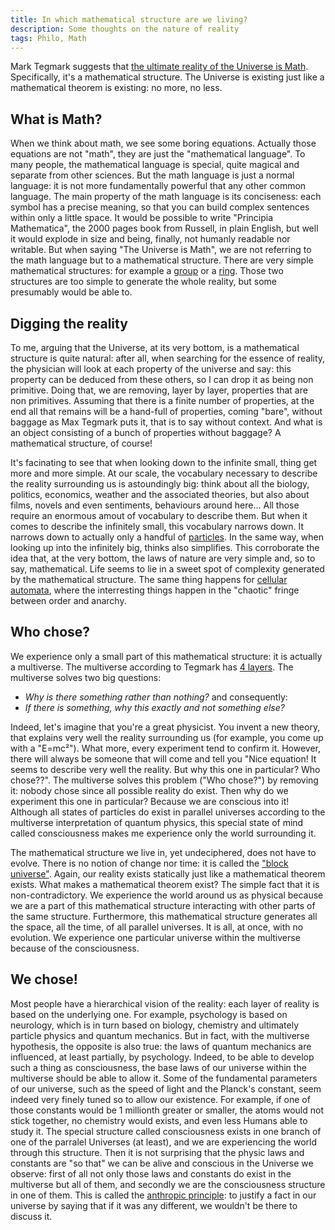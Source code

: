 ```yaml
---
title: In which mathematical structure are we living?
description: Some thoughts on the nature of reality
tags: Philo, Math
---
```


Mark Tegmark suggests that [the ultimate reality of the Universe is Math](http://www.amazon.com/Our-Mathematical-Universe-Ultimate-Reality/dp/0307599809).
Specifically, it's a mathematical structure.
The Universe is existing just like a mathematical theorem is existing: no more, no less.

What is Math?
-------------

When we think about math, we see some boring equations.
Actually those equations are not "math", they are just the "mathematical language".
To many people, the mathematical language is special, quite magical and separate from other sciences.
But the math language is just a normal language: it is not more fundamentally powerful that any other common language.
The main property of the math language is its conciseness: each symbol has a precise meaning, so that you can build complex sentences within only a little space.
It would be possible to write "Principia Mathematica", the 2000 pages book from Russell, in plain English, but well it would explode in size and being, finally, not humanly readable nor writable.
But when saying "The Universe is Math", we are not referring to the math language but to a mathematical structure.
There are very simple mathematical structures: for example a [group](http://en.wikipedia.org/wiki/Group_%28mathematics%29) or a [ring](http://en.wikipedia.org/wiki/Ring_%28mathematics%29).
Those two structures are too simple to generate the whole reality, but some presumably would be able to.

Digging the reality
-------------------

To me, arguing that the Universe, at its very bottom, is a mathematical structure is quite natural: after all, when searching for the essence of reality, the physician will look at each property of the universe and say: this property can be deduced from these others, so I can drop it as being non primitive.
Doing that, we are removing, layer by layer, properties that are non primitives.
Assuming that there is a finite number of properties, at the end all that remains will be a hand-full of properties, coming "bare", without baggage as Max Tegmark puts it, that is to say without context.
And what is an object consisting of a bunch of properties without baggage?
A mathematical structure, of course!

It's facinating to see that when looking down to the infinite small, thing get more and more simple.
At our scale, the vocabulary necessary to describe the reality surrounding us is astoundingly big: think about all the biology, politics, economics, weather and the associated theories, but also about films, novels and even sentiments, behaviours around here...
All those require an enormous amout of vocabulary to describe them.
But when it comes to describe the infinitely small, this vocabulary narrows down.
It narrows down to actually only a handful of [particles](http://en.wikipedia.org/wiki/Standard_Model).
In the same way, when looking up into the infinitely big, thinks also simplifies.
This corroborate the idea that, at the very bottom, the laws of nature are very simple and, so to say, mathematical.
Life seems to lie in a sweet spot of complexity generated by the mathematical structure.
The same thing happens for [cellular automata](http://www.amazon.com/New-Kind-Science-Stephen-Wolfram/dp/1579550088), where the interresting things happen in the "chaotic" fringe between order and anarchy.

Who chose?
--------------

We experience only a small part of this mathematical structure: it is actually a multiverse.
The multiverse according to Tegmark has [4 layers](http://en.wikipedia.org/wiki/Multiverse#Max_Tegmark.27s_four_levels). 
The multiverse solves two big questions:
 
- *Why is there something rather than nothing?* and consequently:
- *If there is something, why this exactly and not something else?*

Indeed, let's imagine that you're a great physicist.
You invent a new theory, that explains very well the reality surrounding us (for example, you come up with a "E=mc²").
What more, every experiment tend to confirm it.
However, there will always be someone that will come and tell you "Nice equation! It seems to describe very well the reality. But why this one in particular? Who chose??".
The multiverse solves this problem ("Who chose?") by removing it: nobody chose since all possible reality do exist.
Then why do we experiment this one in particular?
Because we are conscious into it!
Although all states of particles do exist in parallel universes according to the multiverse interpretation of quantum physics, this special state of mind called consciousness makes me experience only the world surrounding it.

The mathematical structure we live in, yet undeciphered, does not have to evolve.
There is no notion of change nor time: it is called the ["block universe"](http://www.ipod.org.uk/reality/reality_block_universe.asp).
Again, our reality exists statically just like a mathematical theorem exists.
What makes a mathematical theorem exist? The simple fact that it is non-contradictory.
We experience the world around us as physical because we are a part of this mathematical structure interacting with other parts of the same structure.
Furthermore, this mathematical structure generates all the space, all the time, of all parallel universes.
It is all, at once, with no evolution.
We experience one particular universe within the multiverse because of the consciousness.

We chose!
---------

Most people have a hierarchical vision of the reality: each layer of reality is based on the underlying one.
For example, psychology is based on neurology, which is in turn based on biology, chemistry and ultimately particle physics and quantum mechanics.
But in fact, with the multiverse hypothesis, the opposite is also true: the laws of quantum mechanics are influenced, at least partially, by psychology.
Indeed, to be able to develop such a thing as consciousness, the base laws of our universe within the multiverse should be able to allow it.
Some of the fundamental parameters of our universe, such as the speed of light and the Planck's constant, seem indeed very finely tuned so to allow our existence.
For example, if one of those constants would be 1 millionth greater or smaller, the atoms would not stick together, no chemistry would exists, and even less Humans able to study it.
The special structure called consciousness exists in one branch of one of the parralel Universes (at least), and we are experiencing the world through this structure.
Then it is not surprising that the physic laws and constants are "so that" we can be alive and conscious in the Universe we observe: first of all not only those laws and constants do exist in the multiverse but all of them, and secondly we are the consciousness structure in one of them.
This is called the [anthropic principle](http://en.wikipedia.org/wiki/Anthropic_principle): to justify a fact in our universe by saying that if it was any different, we wouldn't be there to discuss it.


